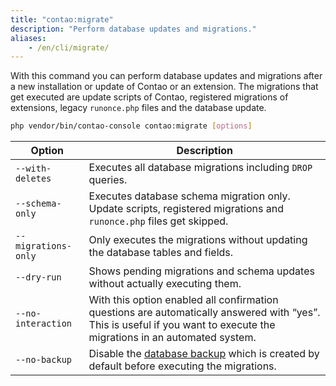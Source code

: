 ```yaml
---
title: "contao:migrate"
description: "Perform database updates and migrations."
aliases:
    - /en/cli/migrate/
---
```



With this command you can perform database updates and migrations after a new installation or update of Contao or an 
extension. The migrations that get executed are update scripts of Contao, registered migrations of extensions, 
legacy `runonce.php` files and the database update.

```bash
php vendor/bin/contao-console contao:migrate [options]
```

| Option             | Description |
|--------------------|-------------|
| `--with-deletes`   | Executes all database migrations including `DROP` queries.|
| `--schema-only`    | Executes database schema migration only. Update scripts, registered migrations and `runonce.php` files get skipped.|
| `--migrations-only` | Only executes the migrations without updating the database tables and fields. |
| `--dry-run` | Shows pending migrations and schema updates without actually executing them. |
| `--no-interaction` | With this option enabled all confirmation questions are automatically answered with “yes”. This is useful if you want to execute the migrations in an automated system. |
| `--no-backup` | Disable the [database backup][DatabaseBackup] which is created by default before executing the migrations. |

[DatabaseBackup]: /en/cli/db-backups/